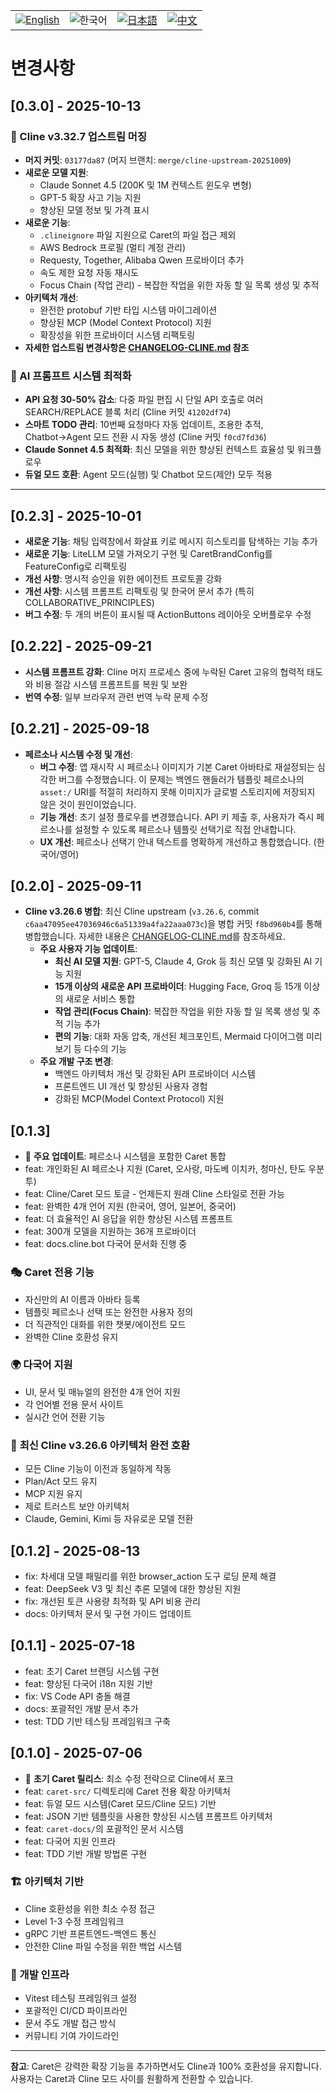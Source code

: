 <div align="center">
  <table>
    <tr>
      <td align="center">
        <a href="../../CHANGELOG.md">
          <img src="https://img.shields.io/badge/English-2563eb?style=for-the-badge&labelColor=1e40af" alt="English"/>
        </a>
      </td>
      <td align="center">
        <img src="https://img.shields.io/badge/한국어-16a34a?style=for-the-badge&labelColor=15803d" alt="한국어"/>
      </td>
      <td align="center">
        <a href="../ja/CHANGELOG.md">
          <img src="https://img.shields.io/badge/日本語-ea580c?style=for-the-badge&labelColor=c2410c" alt="日本語"/>
        </a>
      </td>
      <td align="center">
        <a href="../zh-cn/CHANGELOG.md">
          <img src="https://img.shields.io/badge/中文-dc2626?style=for-the-badge&labelColor=b91c1c" alt="中文"/>
        </a>
      </td>
    </tr>
  </table>
</div>

# 변경사항

## [0.3.0] - 2025-10-13

### 🎉 Cline v3.32.7 업스트림 머징

- **머지 커밋**: `03177da87` (머지 브랜치: `merge/cline-upstream-20251009`)
- **새로운 모델 지원**:
  - Claude Sonnet 4.5 (200K 및 1M 컨텍스트 윈도우 변형)
  - GPT-5 확장 사고 기능 지원
  - 향상된 모델 정보 및 가격 표시
- **새로운 기능**:
  - `.clineignore` 파일 지원으로 Caret의 파일 접근 제외
  - AWS Bedrock 프로필 (멀티 계정 관리)
  - Requesty, Together, Alibaba Qwen 프로바이더 추가
  - 속도 제한 요청 자동 재시도
  - Focus Chain (작업 관리) - 복잡한 작업을 위한 자동 할 일 목록 생성 및 추적
- **아키텍처 개선**:
  - 완전한 protobuf 기반 타입 시스템 마이그레이션
  - 향상된 MCP (Model Context Protocol) 지원
  - 확장성을 위한 프로바이더 시스템 리팩토링
- **자세한 업스트림 변경사항은 [CHANGELOG-CLINE.md](../../CHANGELOG-CLINE.md) 참조**

### 🚀 AI 프롬프트 시스템 최적화

- **API 요청 30-50% 감소**: 다중 파일 편집 시 단일 API 호출로 여러 SEARCH/REPLACE 블록 처리 (Cline 커밋 `41202df74`)
- **스마트 TODO 관리**: 10번째 요청마다 자동 업데이트, 조용한 추적, Chatbot→Agent 모드 전환 시 자동 생성 (Cline 커밋 `f0cd7fd36`)
- **Claude Sonnet 4.5 최적화**: 최신 모델을 위한 향상된 컨텍스트 효율성 및 워크플로우
- **듀얼 모드 호환**: Agent 모드(실행) 및 Chatbot 모드(제안) 모두 적용

---

## [0.2.3] - 2025-10-01
 - **새로운 기능**: 채팅 입력창에서 화살표 키로 메시지 히스토리를 탐색하는 기능 추가
 - **새로운 기능**: LiteLLM 모델 가져오기 구현 및 CaretBrandConfig를 FeatureConfig로 리팩토링
 - **개선 사항**: 명시적 승인을 위한 에이전트 프로토콜 강화
 - **개선 사항**: 시스템 프롬프트 리팩토링 및 한국어 문서 추가 (특히 COLLABORATIVE_PRINCIPLES)
 - **버그 수정**: 두 개의 버튼이 표시될 때 ActionButtons 레이아웃 오버플로우 수정

## [0.2.22] - 2025-09-21
- **시스템 프롬프트 강화**: Cline 머지 프로세스 중에 누락된 Caret 고유의 협력적 태도와 비용 절감 시스템 프롬프트를 복원 및 보완
- **번역 수정**: 일부 브라우저 관련 번역 누락 문제 수정

## [0.2.21] - 2025-09-18

- **페르소나 시스템 수정 및 개선**:
  - **버그 수정**: 앱 재시작 시 페르소나 이미지가 기본 Caret 아바타로 재설정되는 심각한 버그를 수정했습니다. 이 문제는 백엔드 핸들러가 템플릿 페르소나의 `asset:/` URI를 적절히 처리하지 못해 이미지가 글로벌 스토리지에 저장되지 않은 것이 원인이었습니다.
  - **기능 개선**: 초기 설정 플로우를 변경했습니다. API 키 제출 후, 사용자가 즉시 페르소나를 설정할 수 있도록 페르소나 템플릿 선택기로 직접 안내합니다.
  - **UX 개선**: 페르소나 선택기 안내 텍스트를 명확하게 개선하고 통합했습니다. (한국어/영어)

## [0.2.0] - 2025-09-11

- **Cline v3.26.6 병합**: 최신 Cline upstream (`v3.26.6`, commit `c6aa47095ee47036946c6a51339a4fa22aaa073c`)을 병합 커밋 `f8bd960b4`를 통해 병합했습니다. 자세한 내용은 [CHANGELOG-CLINE.md](../../CHANGELOG-CLINE.md)를 참조하세요.
  - **주요 사용자 기능 업데이트**:
    - **최신 AI 모델 지원**: GPT-5, Claude 4, Grok 등 최신 모델 및 강화된 AI 기능 지원
    - **15개 이상의 새로운 API 프로바이더**: Hugging Face, Groq 등 15개 이상의 새로운 서비스 통합
    - **작업 관리(Focus Chain)**: 복잡한 작업을 위한 자동 할 일 목록 생성 및 추적 기능 추가
    - **편의 기능**: 대화 자동 압축, 개선된 체크포인트, Mermaid 다이어그램 미리보기 등 다수의 기능
  - **주요 개발 구조 변경**:
    - 백엔드 아키텍처 개선 및 강화된 API 프로바이더 시스템
    - 프론트엔드 UI 개선 및 향상된 사용자 경험
    - 강화된 MCP(Model Context Protocol) 지원

## [0.1.3]

- 🎉 **주요 업데이트**: 페르소나 시스템을 포함한 Caret 통합
- feat: 개인화된 AI 페르소나 지원 (Caret, 오사랑, 마도베 이치카, 청마신, 탄도 우분투)
- feat: Cline/Caret 모드 토글 - 언제든지 원래 Cline 스타일로 전환 가능
- feat: 완벽한 4개 언어 지원 (한국어, 영어, 일본어, 중국어)
- feat: 더 효율적인 AI 응답을 위한 향상된 시스템 프롬프트
- feat: 300개 모델을 지원하는 36개 프로바이더
- feat: docs.cline.bot 다국어 문서화 진행 중

### 🎭 Caret 전용 기능
- 자신만의 AI 이름과 아바타 등록
- 템플릿 페르소나 선택 또는 완전한 사용자 정의
- 더 직관적인 대화를 위한 챗봇/에이전트 모드
- 완벽한 Cline 호환성 유지

### 🌍 다국어 지원
- UI, 문서 및 매뉴얼의 완전한 4개 언어 지원
- 각 언어별 전용 문서 사이트
- 실시간 언어 전환 기능

### 🚀 **최신 Cline v3.26.6 아키텍처 완전 호환**
- 모든 Cline 기능이 이전과 동일하게 작동
- Plan/Act 모드 유지
- MCP 지원 유지
- 제로 트러스트 보안 아키텍처
- Claude, Gemini, Kimi 등 자유로운 모델 전환

## [0.1.2] - 2025-08-13

- fix: 차세대 모델 패밀리를 위한 browser_action 도구 로딩 문제 해결
- feat: DeepSeek V3 및 최신 추론 모델에 대한 향상된 지원
- fix: 개선된 토큰 사용량 최적화 및 API 비용 관리
- docs: 아키텍처 문서 및 구현 가이드 업데이트

## [0.1.1] - 2025-07-18

- feat: 초기 Caret 브랜딩 시스템 구현
- feat: 향상된 다국어 i18n 지원 기반
- fix: VS Code API 충돌 해결
- docs: 포괄적인 개발 문서 추가
- test: TDD 기반 테스팅 프레임워크 구축

## [0.1.0] - 2025-07-06

- 🎉 **초기 Caret 릴리스**: 최소 수정 전략으로 Cline에서 포크
- feat: `caret-src/` 디렉토리에 Caret 전용 확장 아키텍처
- feat: 듀얼 모드 시스템(Caret 모드/Cline 모드) 기반
- feat: JSON 기반 템플릿을 사용한 향상된 시스템 프롬프트 아키텍처
- feat: `caret-docs/`의 포괄적인 문서 시스템
- feat: 다국어 지원 인프라
- feat: TDD 기반 개발 방법론 구현

### 🏗️ 아키텍처 기반
- Cline 호환성을 위한 최소 수정 접근
- Level 1-3 수정 프레임워크
- gRPC 기반 프론트엔드-백엔드 통신
- 안전한 Cline 파일 수정을 위한 백업 시스템

### 🧪 개발 인프라
- Vitest 테스팅 프레임워크 설정
- 포괄적인 CI/CD 파이프라인
- 문서 주도 개발 접근 방식
- 커뮤니티 기여 가이드라인

---

**참고**: Caret은 강력한 확장 기능을 추가하면서도 Cline과 100% 호환성을 유지합니다. 사용자는 Caret과 Cline 모드 사이를 원활하게 전환할 수 있습니다.

